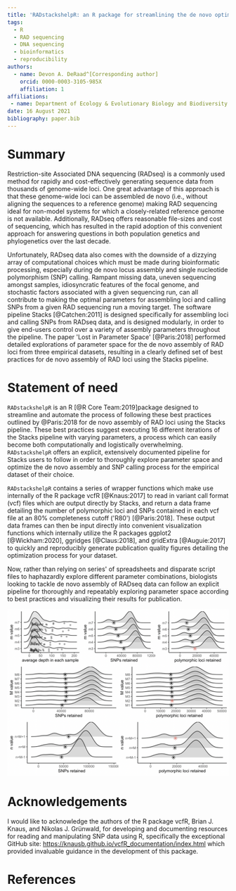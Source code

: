 ```yaml
---
title: 'RADstackshelpR: an R package for streamlining the de novo optimization of Stacks parameters'
tags:
  - R
  - RAD sequencing
  - DNA sequencing
  - bioinformatics
  - reproducibility
authors:
  - name: Devon A. DeRaad^[Corresponding author]
    orcid: 0000-0003-3105-985X
    affiliation: 1
affiliations:
 - name: Department of Ecology & Evolutionary Biology and Biodiversity Institute, University of Kansas, Lawrence, Kansas, USA
date: 16 August 2021
bibliography: paper.bib
---
```


# Summary

Restriction-site Associated DNA sequencing (RADseq) is a commonly used method for rapidly and cost-effectively generating sequence data from thousands of genome-wide loci. One great advantage of this approach is that these genome-wide loci can be assembled de novo (i.e., without aligning the sequences to a reference genome) making RAD sequencing ideal for non-model systems for which a closely-related reference genome is not available. Additionally, RADseq offers reasonable file-sizes and cost of sequencing, which has resulted in the rapid adoption of this convenient approach for answering questions in both population genetics and phylogenetics over the last decade.

Unfortunately, RADseq data also comes with the downside of a dizzying array of computational choices which must be made during bioinformatic processing, especially during de novo locus assembly and single nucleotide polymorphism (SNP) calling. Rampant missing data, uneven sequencing amongst samples, idiosyncratic features of the focal genome, and stochastic factors associated with a given sequencing run, can all contribute to making the optimal parameters for assembling loci and calling SNPs from a given RAD sequencing run a moving target. The software pipeline Stacks [@Catchen:2011] is designed specifically for assembling loci and calling SNPs from RADseq data, and is designed modularly, in order to give end-users control over a variety of assembly parameters throughout the pipeline. The paper 'Lost in Parameter Space' [@Paris:2018] performed detailed explorations of parameter space for the de novo assembly of RAD loci from three empirical datasets, resulting in a clearly defined set of best practices for de novo assembly of RAD loci using the Stacks pipeline.

# Statement of need

`RADstackshelpR` is an R [@R Core Team:2019]package designed to streamline and automate the process of following these best practices outlined by @Paris:2018 for de novo assembly of RAD loci using the Stacks pipeline. These best practices suggest executing 16 different iterations of the Stacks pipeline with varying parameters, a process which can easily become both computationally and logistically overwhelming. `RADstackshelpR` offers an explicit, extensively documented pipeline for Stacks users to follow in order to thoroughly explore parameter space and optimize the de novo assembly and SNP calling process for the empirical dataset of their choice.

`RADstackshelpR` contains a series of wrapper functions which make use internally of the R package vcfR [@Knaus:2017] to read in variant call format (vcf) files which are output directly by Stacks, and return a data frame detailing the number of polymorphic loci and SNPs contained in each vcf file at an 80% completeness cutoff ('R80') [@Paris:2018]. These output data frames can then be input directly into convenient visualization functions which internally utilize the R packages ggplot2 [@Wickham:2020], ggridges [@Claus:2018], and gridExtra [@Auguie:2017] to quickly and reproducibly generate publication quality figures detailing the optimization process for your dataset.

Now, rather than relying on series' of spreadsheets and disparate script files to haphazardly explore different parameter combinations, biologists looking to tackle de novo assembly of RADseq data can follow an explicit pipeline for thoroughly and repeatably exploring parameter space according to best practices and visualizing their results for publication.

![Fig 1. Multi-panel figure visualizing the entire optimization process facilitated by `RADstackshelpR`.\label{fig:overview}](fig1.png)

# Acknowledgements
I would like to acknowledge the authors of the R package vcfR, Brian J. Knaus, and Nikolas J. Grünwald, for developing and documenting resources for reading and manipulating SNP data using R, specifically the exceptional GitHub site: https://knausb.github.io/vcfR_documentation/index.html which provided invaluable guidance in the development of this package.

# References
